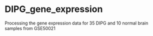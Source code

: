 # DIPG_gene_expression
Processing the gene expression data for 35 DIPG and 10 normal brain samples from GSE50021
